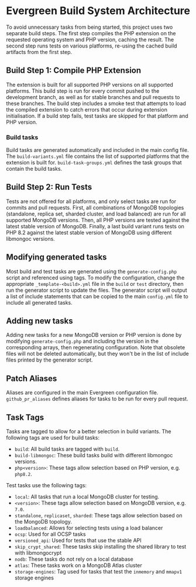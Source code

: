 # Evergreen Build System Architecture

To avoid unnecessary tasks from being started, this project uses two separate build steps. The first step compiles the
PHP extension on the requested operating system and PHP version, caching the result. The second step runs tests on
various platforms, re-using the cached build artifacts from the first step.

## Build Step 1: Compile PHP Extension

The extension is built for all supported PHP versions on all supported platforms. This build step is run for every
commit pushed to the development branch, as well as for stable branches and pull requests to these branches. The build
step includes a smoke test that attempts to load the compiled extension to catch errors that occur during extension
initialisation. If a build step fails, test tasks are skipped for that platform and PHP version.

### Build tasks

Build tasks are generated automatically and included in the main config file. The `build-variants.yml` file contains
the list of supported platforms that the extension is built for. `build-task-groups.yml` defines the task groups that
contain the build tasks.

## Build Step 2: Run Tests

Tests are not offered for all platforms, and only select tasks are run for commits and pull requests. First, all
combinations of MongoDB topologies (standalone, replica set, sharded cluster, and load balanced) are run for all
supported MongoDB versions. Then, all PHP versions are tested against the latest stable version of MongoDB. Finally,
a last build variant runs tests on PHP 8.2 against the latest stable version of MongoDB using different libmongoc
versions.

## Modifying generated tasks

Most build and test tasks are generated using the `generate-config.php` script and referenced using tags. To modify the
configuration, change the appropriate `_template-<build>.yml` file in the `build` or `test` directory, then run the
generator script to update the files. The generator script will output a list of include statements that can be copied
to the main `config.yml` file to include all generated tasks.

## Adding new tasks

Adding new tasks for a new MongoDB version or PHP version is done by modifying `generate-config.php` and including the
version in the corresponding arrays, then regenerating configuration. Note that obsolete files will not be deleted
automatically, but they won't be in the list of include files printed by the generator script.

## Patch Aliases

Aliases are configured in the main Evergreen configuration file. `github_pr_aliases` defines aliases for tasks to be run
for every pull request.

## Task Tags

Tasks are tagged to allow for a better selection in build variants. The following tags are used for build tasks:
- `build`: All build tasks are tagged with `build`.
- `build-libmongoc`: These build tasks build with different libmongoc versions.
- `php<version>`: These tags allow selection based on PHP version, e.g. `php8.2`.

Test tasks use the following tags:
- `local`: All tasks that run a local MongoDB cluster for testing.
- `<version>`: These tags allow selection based on MongoDB version, e.g. `7.0`.
- `standalone`, `replicaset`, `sharded`: These tags allow selection based on the MongoDB topology.
- `loadbalanced`: Allows for selecting tests using a load balancer
- `ocsp`: Used for all OCSP tasks
- `versioned_api`: Used for tests that use the stable API
- `skip_crypt_shared`: These tasks skip installing the shared library to test with libmongocrypt
- `nodb`: These tasks do not rely on a local database
- `atlas`: These tasks work on a MongoDB Atlas cluster
- `storage-engines`: Tag used for tasks that test the `inmemory` and `mmapv1` storage engines
